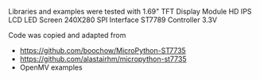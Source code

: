 Libraries and examples were tested with 1.69" TFT Display Module HD IPS LCD LED Screen 240X280 SPI Interface ST7789 Controller 3.3V	

Code was copied and adapted from 
 * https://github.com/boochow/MicroPython-ST7735
 * https://github.com/alastairhm/micropython-st7735
 * OpenMV examples

